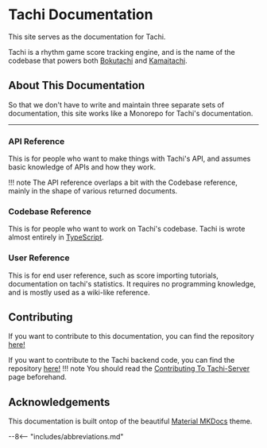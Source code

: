 # Tachi Documentation

This site serves as the documentation for Tachi.

Tachi is a rhythm game score tracking engine, and is the name of the codebase that powers
both [Bokutachi](https://bokutachi.xyz) and [Kamaitachi](https://kamaitachi.xyz).

## About This Documentation

So that we don't have to write and maintain three separate sets of documentation, this site
works like a Monorepo for Tachi's documentation.

*****

### API Reference

This is for people who want to make things with Tachi's API, and assumes basic knowledge of
APIs and how they work.

!!! note
	The API reference overlaps a bit with the Codebase reference, mainly in
	the shape of various returned documents.
### Codebase Reference

This is for people who want to work on Tachi's codebase.
Tachi is wrote almost entirely in [TypeScript](https://www.typescriptlang.org).

### User Reference

This is for end user reference, such as score importing tutorials, documentation on tachi's
statistics. It requires no programming knowledge, and is mostly used as a wiki-like reference.

## Contributing

If you want to contribute to this documentation, you can find the repository [here!](https://github.com/zkldi/tachi-docs)

If you want to contribute to the Tachi backend code, you can find the repository [here!](https://github.com/zkldi/tachi-server)
!!! note
	You should read the [Contributing To Tachi-Server](#) page beforehand.

## Acknowledgements

This documentation is built ontop of the beautiful [Material MKDocs](https://squidfunk.github.io/mkdocs-material) theme.

--8<-- "includes/abbreviations.md"